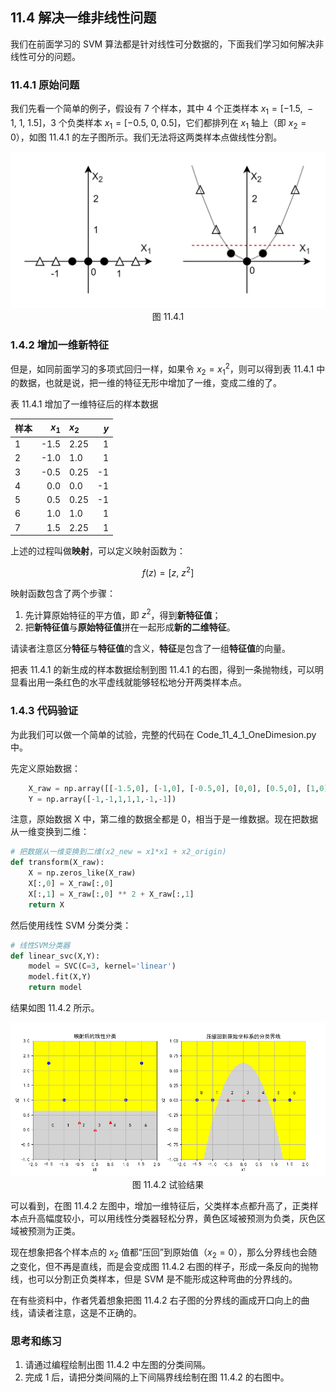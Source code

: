 
## 11.4 解决一维非线性问题

我们在前面学习的 SVM 算法都是针对线性可分数据的，下面我们学习如何解决非线性可分的问题。

### 11.4.1 原始问题

我们先看一个简单的例子，假设有 7 个样本，其中 4 个正类样本 $x_{1}=[-1.5,\ -1,\ 1,\ 1.5]$，3 个负类样本 $x_{1}=[-0.5,\ 0,\ 0.5]$，它们都排列在 $x_{1}$ 轴上（即 $x_{2}=0$），如图 11.4.1 的左子图所示。我们无法将这两类样本点做线性分割。

<img src="./images/11-4-1.png" />

<center>图 11.4.1 </center>

### 1.4.2 增加一维新特征

但是，如同前面学习的多项式回归一样，如果令 $x_{2}=x_{1}^2$，则可以得到表 11.4.1 中的数据，也就是说，把一维的特征无形中增加了一维，变成二维的了。

表 11.4.1 增加了一维特征后的样本数据

|样本|$x_{1}$|$x_{2}$|$y$|
|--|--:|:--|--:|
|1|-1.5|2.25|1|
|2|-1.0|1.0|1|
|3|-0.5|0.25|-1|
|4|0.0|0.0|-1|
|5|0.5|0.25|-1|
|6|1.0|1.0|1|
|7|1.5|2.25|1|

上述的过程叫做**映射**，可以定义映射函数为：

$$
f(z)=[z,\ z^2] \tag{11.4.1}
$$

映射函数包含了两个步骤：
1. 先计算原始特征的平方值，即 $z^2$，得到**新特征值**；
2. 把**新特征值**与**原始特征值**拼在一起形成**新的二维特征**。

请读者注意区分**特征**与**特征值**的含义，**特征**是包含了一组**特征值**的向量。

把表 11.4.1 的新生成的样本数据绘制到图 11.4.1 的右图，得到一条抛物线，可以明显看出用一条红色的水平虚线就能够轻松地分开两类样本点。

### 1.4.3 代码验证

为此我们可以做一个简单的试验，完整的代码在 Code_11_4_1_OneDimesion.py 中。

先定义原始数据：

```python
    X_raw = np.array([[-1.5,0], [-1,0], [-0.5,0], [0,0], [0.5,0], [1,0], [1.5,0]])
    Y = np.array([-1,-1,1,1,1,-1,-1])
```
注意，原始数据 X 中，第二维的数据全都是 0，相当于是一维数据。现在把数据从一维变换到二维：

```python
# 把数据从一维变换到二维(x2_new = x1*x1 + x2_origin)
def transform(X_raw):
    X = np.zeros_like(X_raw)
    X[:,0] = X_raw[:,0]
    X[:,1] = X_raw[:,0] ** 2 + X_raw[:,1]
    return X
```

然后使用线性 SVM 分类分类：

```python
# 线性SVM分类器
def linear_svc(X,Y):
    model = SVC(C=3, kernel='linear')
    model.fit(X,Y)
    return model
```

结果如图 11.4.2 所示。

<img src="./images/11-4-2.png" />

<center>图 11.4.2 试验结果</center>

可以看到，在图 11.4.2 左图中，增加一维特征后，父类样本点都升高了，正类样本点升高幅度较小，可以用线性分类器轻松分界，黄色区域被预测为负类，灰色区域被预测为正类。

现在想象把各个样本点的 $x_{2}$ 值都“压回”到原始值（$x_{2}=0$），那么分界线也会随之变化，但不再是直线，而是会变成图 11.4.2 右图的样子，形成一条反向的抛物线，也可以分割正负类样本，但是 SVM 是不能形成这种弯曲的分界线的。

在有些资料中，作者凭着想象把图 11.4.2 右子图的分界线的画成开口向上的曲线，请读者注意，这是不正确的。



### 思考和练习

1. 请通过编程绘制出图 11.4.2 中左图的分类间隔。
2. 完成 1 后，请把分类间隔的上下间隔界线绘制在图 11.4.2 的右图中。
